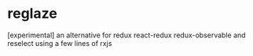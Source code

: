 # reglaze
[experimental] an alternative for redux react-redux redux-observable and reselect using a few lines of rxjs
